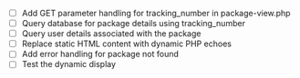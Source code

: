 - [ ] Add GET parameter handling for tracking_number in package-view.php
- [ ] Query database for package details using tracking_number
- [ ] Query user details associated with the package
- [ ] Replace static HTML content with dynamic PHP echoes
- [ ] Add error handling for package not found
- [ ] Test the dynamic display

